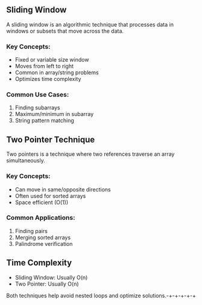 
## Sliding Window
A sliding window is an algorithmic technique that processes data in windows or subsets that move across the data.

### Key Concepts:
- Fixed or variable size window
- Moves from left to right
- Common in array/string problems
- Optimizes time complexity

### Common Use Cases:
1. Finding subarrays
2. Maximum/minimum in subarray
3. String pattern matching

## Two Pointer Technique
Two pointers is a technique where two references traverse an array simultaneously.

### Key Concepts:
- Can move in same/opposite directions
- Often used for sorted arrays
- Space efficient (O(1))

### Common Applications:
1. Finding pairs
2. Merging sorted arrays
3. Palindrome verification

## Time Complexity
- Sliding Window: Usually O(n)
- Two Pointer: Usually O(n)

Both techniques help avoid nested loops and optimize solutions.-+-+-+-+-+
